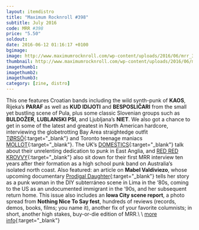 ```yaml
---
layout: itemdistro
title: "Maximum Rocknroll #398"
subtitle: July 2016
code: MRR #398
price: "5.50"
soldout:
date: 2016-06-12 01:16:17 +0100
bgimage:
image: http://www.maximumrocknroll.com/wp-content/uploads/2016/06/mrr_398_cvr.jpg
thumbnail: http://www.maximumrocknroll.com/wp-content/uploads/2016/06/mrr_398_cvr.jpg
imagethumb1:
imagethumb2:
imagethumb3:
category: [zine, distro]
---
```


This one features Croatian bands including the wild synth-punk of **KAOS**, Rijeka’s **PARAF** as well as **KUD IDIJOTI** and **BESPOSLIČARI** from the small yet bustling scene of Pula, plus some classic Slovenian groups such as **BULDOŽER**, **LUBLANSKI PSI**, and Ljubljana’s **NIET**. We also got a chance to get in some of the latest and greatest in North American hardcore, interviewing the globetrotting Bay Area straightedge outfit [TØRSÖ](https://torsoxvx.bandcamp.com/){:target="_blank"} and Toronto teenage maniacs [MOLLOT](https://mollot.bandcamp.com/){:target="_blank"}. The UK’s [DOMESTICS](https://www.facebook.com/TheDomestics){:target="_blank"} talk about their unrelenting dedication to punk in East Anglia, and [RED RED KROVVY](https://soundcloud.com/red-red-krovvy){:target="_blank"} also sit down for their first MRR interview ten years after their formation as a high school punk band on Australia’s isolated north coast. Also featured: an article on **Mabel Valdiviezo**, whose upcoming documentary [Prodigal Daughter](http://www.maximumrocknroll.com/mrr-398/www.prodigaldaughterthemovie.com/){:target="_blank"} tells her story as a punk woman in the DIY subterráneo scene in Lima in the ‘80s, coming to the US as an undocumented immigrant in the ‘90s, and her subsequent return home. This issue also includes an **Iowa City scene report**, a photo spread from **Nothing Nice To Say fest**, hundreds of reviews (records, demos, books, films; you name it), another fix of your favorite columnists; in short, another high stakes, buy-or-die edition of MRR.\\
\\
[more info](http://www.maximumrocknroll.com){:target="_blank"}